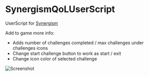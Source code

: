 
# SynergismQoLUserScript

UserScript for [Synergism](https://pseudonian.github.io/SynergismOfficial/)

Add to game more info:

- Adds number of challenges completed / max challenges under challenges icons
- Change start challenge button to work as start / exit
- Change icon color of selected challenge

![Screenshot](https://user-images.githubusercontent.com/3210260/101840753-fccc6280-3b44-11eb-9518-7b51194192ed.png)